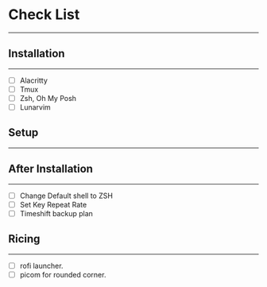 # Check List

---

## Installation

---

- [ ] Alacritty
- [ ] Tmux
- [ ] Zsh, Oh My Posh
- [ ] Lunarvim

## Setup

---

## After Installation

---

- [ ] Change Default shell to ZSH
- [ ] Set Key Repeat Rate
- [ ] Timeshift backup plan

## Ricing

---

- [ ] rofi launcher.
- [ ] picom for rounded corner.
